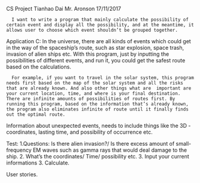 CS Project
Tianhao Dai
Mr. Aronson
17/11/2017

      I want to write a program that mainly calculate the possibility of certain event and display all the possibility, and at the meantime, it allows user to choose which event shouldn’t be grouped together.

  
  Application C:
       In the universe, there are all kinds of events which could get in the way of the spaceship’s route, such as star explosion, space trash, invasion of alien ships etc. With this program, just by inputting the possibilities of different events, and run it, you could get the safest route based on the calculations.

      For example, if you want to travel in the solar system, this program needs first based on the map of the solar system and all the risks that are already known. And also other things what are  important are your current location, time, and where is your final destination. There are infinite amounts of possibilities of routes first. By running this program, based on the information that’s already known, the program also eliminates infinite of route until it finally finds out the optimal route.
  Information about unexpected events, needs to include things like the 3D - coordinates, lasting time, and possibility of occurrence etc.

Test:
1.Questions: Is there alien invasion?/ Is there excess amount of small-frequency EM waves such as gamma rays that would deal damage to the ship.
2. What’s the coordinates/ Time/ possibility etc.
3. Input your current informations
3. Calculate.

User stories.


